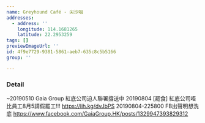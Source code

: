 ```yaml
---
name: Greyhound Café - 尖沙咀
addresses:
  - address: ''
    longitude: 114.1681265
    latitude: 22.2953259
tags: []
previewImageUrl: ''
id: 4f9e7729-9381-5861-aeb7-635c8c5b5166
group: ''

---
```

### Detail
~20190510
Gaia Group 紅底公司迫人聯署撐送中
20190804
[罷食] 紅底公司唔比員工8月5請假罷工!!!
https://lih.kg/dvJbPS
20190804-225800
FB出聲明想洗底
https://www.facebook.com/GaiaGroup.HK/posts/1329947393829312
